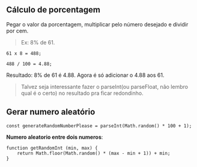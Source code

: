 ## Cálculo de porcentagem 

Pegar o valor da porcentagem, multiplicar pelo número desejado e dividir por cem. 
> Ex: 8% de 61. 

```
61 x 8 = 488;

488 / 100 = 4.88;
```

Resultado: 8% de 61 é 4.88.
Agora é só adicionar o 4.88 aos 61.

> Talvez seja interessante fazer o parseInt(ou parseFloat, não lembro qual é o certo) no resultado pra ficar redondinho.

## Gerar numero aleatório

```
const generateRandomNumberPlease = parseInt(Math.random() * 100 + 1);
```

**Numero aleatorio entre dois numeros**:

```
function getRandomInt (min, max) {
    return Math.floor(Math.random() * (max - min + 1)) + min;
}
```